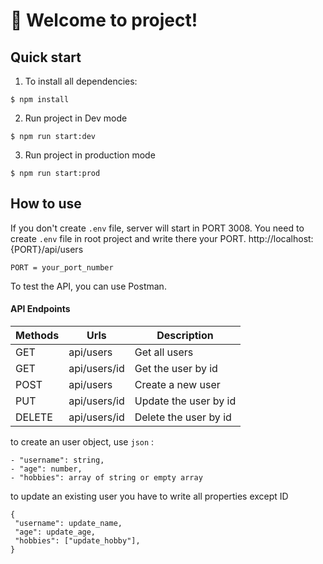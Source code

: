 # 🚀 Welcome to project!

## Quick start

1. To install all dependencies:

```shell
$ npm install
```

2. Run project in Dev mode

```shell
$ npm run start:dev
```

3. Run project in production mode

```shell
$ npm run start:prod
```

## How to use

If you don't create `.env` file, server will start in PORT 3008.
You need to create `.env` file in root project and write there your PORT.
http://localhost:{PORT}/api/users

```shell
PORT = your_port_number
```

To test the API, you can use Postman.

#### API Endpoints

| Methods | Urls         | Description           |
| ------- | ------------ | --------------------- |
| GET     | api/users    | Get all users         |
| GET     | api/users/id | Get the user by id    |
| POST    | api/users    | Create a new user     |
| PUT     | api/users/id | Update the user by id |
| DELETE  | api/users/id | Delete the user by id |

to create an user object, use `json` :

```
- "username": string,
- "age": number,
- "hobbies": array of string or empty array
```

to update an existing user you have to write all properties except ID

```
{
 "username": update_name,
 "age": update_age,
 "hobbies": ["update_hobby"],
}
```
